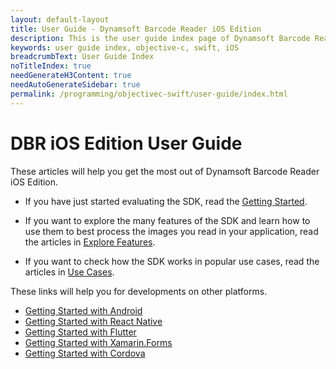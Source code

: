 ```yaml
---
layout: default-layout
title: User Guide - Dynamsoft Barcode Reader iOS Edition
description: This is the user guide index page of Dynamsoft Barcode Reader iOS SDK.
keywords: user guide index, objective-c, swift, iOS
breadcrumbText: User Guide Index
noTitleIndex: true
needGenerateH3Content: true
needAutoGenerateSidebar: true
permalink: /programming/objectivec-swift/user-guide/index.html
---
```


# DBR iOS Edition User Guide

These articles will help you get the most out of Dynamsoft Barcode Reader iOS Edition.

* If you have just started evaluating the SDK, read the [Getting Started](../user-guide.md).

* If you want to explore the many features of the SDK and learn how to use them to best process the images you read in your application, read the articles in [Explore Features](explore-features/index.md).

* If you want to check how the SDK works in popular use cases, read the articles in [Use Cases](use-cases/index.md).

These links will help you for developments on other platforms.

- <a target="_blank" href="https://www.dynamsoft.com/barcode-reader/docs/mobile/programming/android/user-guide.html?ver=latest">Getting Started with Android</a>
- <a target="_blank" href="https://www.dynamsoft.com/capture-vision/docs/programming/react-native/?ver=latest">Getting Started with React Native</a>
- <a target="_blank" href="https://www.dynamsoft.com/capture-vision/docs/programming/flutter/?ver=latest">Getting Started with Flutter</a>
- <a target="_blank" href="https://www.dynamsoft.com/capture-vision/docs/programming/xamarin/?ver=latest">Getting Started with Xamarin.Forms</a>
- <a target="_blank" href="https://www.dynamsoft.com/capture-vision/docs/programming/cordova/?ver=latest">Getting Started with Cordova</a>
